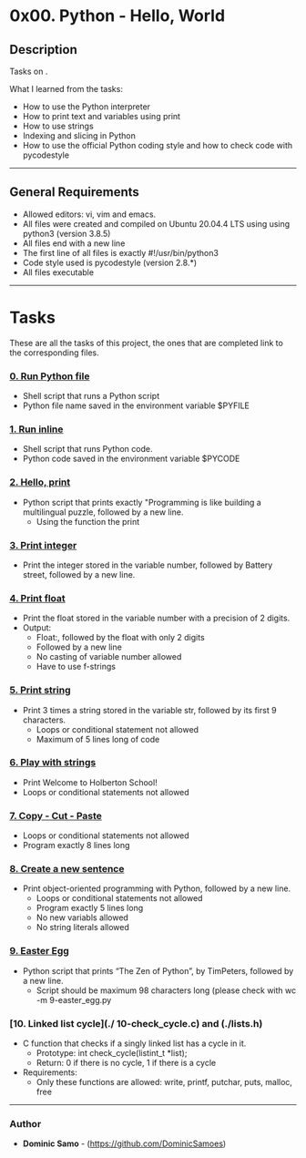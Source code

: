 # 0x00. Python - Hello, World

## Description

Tasks on .

What I learned from the tasks:

* How to use the Python interpreter
* How to print text and variables using print
* How to use strings
* Indexing and slicing in Python
* How to use the official Python coding style and how to check code with pycodestyle

---

## General Requirements
* Allowed editors: vi, vim and emacs.
* All files were created and compiled on Ubuntu 20.04.4 LTS using using python3 (version 3.8.5)
* All files end with a new line
* The first line of all files is exactly #!/usr/bin/python3
* Code style used is pycodestyle (version 2.8.*)
* All files executable

---

# Tasks

These are all the tasks of this project, the ones that are completed link to the corresponding files.

### [0. Run Python file](./0-run)
* Shell script that runs a Python script
* Python file name saved in the environment variable $PYFILE


### [1. Run inline](./1-run_inline)
* Shell script that runs Python code.
* Python code saved in the environment variable $PYCODE

### [2. Hello, print](./2-print.py)
* Python script that prints exactly "Programming is like building a multilingual puzzle, followed by a new line.
	- Using the function the print

### [3. Print integer](./3-print_number.py)
* Print the integer stored in the variable number, followed by Battery street, followed by a new line.

### [4. Print float](./4-print_float.py)
* Print the float stored in the variable number with a precision of 2 digits.
* Output:
	- Float:, followed by the float with only 2 digits
	- Followed by a new line
	- No casting of variable number allowed
	- Have to use f-strings

### [5. Print string](./5-print_string.py) 
* Print 3 times a string stored in the variable str, followed by its first 9 characters.
	- Loops or conditional statement not allowed
	- Maximum of 5 lines long of code

### [6. Play with strings](./6-concat.py)
* Print Welcome to Holberton School!
* Loops or conditional statements not allowed

### [7. Copy - Cut - Paste](./7-edges.py)
* Loops or conditional statements not allowed
* Program exactly 8 lines long

### [8. Create a new sentence](./8-concat_edges.py)
* Print object-oriented programming with Python, followed by a new line.
	- Loops or conditional statements not allowed
	- Program exactly 5 lines long
	- No new variabls allowed
	- No string literals allowed
### [9. Easter Egg](./9-easter_egg.py)
* Python script that prints “The Zen of Python”, by TimPeters, followed by a new line.
 	- Script should be maximum 98 characters long (please check with wc -m 9-easter_egg.py

### [10. Linked list cycle](./ 10-check_cycle.c) and (./lists.h)
* C function that checks if a singly linked list has a cycle in it.
	- Prototype: int check_cycle(listint_t *list);
	- Return: 0 if there is no cycle, 1 if there is a cycle
* Requirements:
	- Only these functions are allowed: write, printf, putchar, puts, malloc, free	


---

### Author
* **Dominic Samo** - (https://github.com/DominicSamoes)
